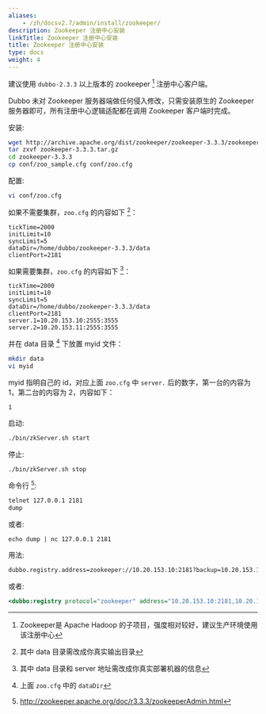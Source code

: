 ```yaml
---
aliases:
    - /zh/docsv2.7/admin/install/zookeeper/
description: Zookeeper 注册中心安装
linkTitle: Zookeeper 注册中心安装
title: Zookeeper 注册中心安装
type: docs
weight: 4
---
```




建议使用 `dubbo-2.3.3` 以上版本的 zookeeper [^1] 注册中心客户端。

Dubbo 未对 Zookeeper 服务器端做任何侵入修改，只需安装原生的 Zookeeper 服务器即可，所有注册中心逻辑适配都在调用 Zookeeper 客户端时完成。

安装:

```sh
wget http://archive.apache.org/dist/zookeeper/zookeeper-3.3.3/zookeeper-3.3.3.tar.gz
tar zxvf zookeeper-3.3.3.tar.gz
cd zookeeper-3.3.3
cp conf/zoo_sample.cfg conf/zoo.cfg
```

配置:

```sh
vi conf/zoo.cfg
```

如果不需要集群，`zoo.cfg` 的内容如下 [^2]：

```properties
tickTime=2000
initLimit=10
syncLimit=5
dataDir=/home/dubbo/zookeeper-3.3.3/data
clientPort=2181
```

如果需要集群，`zoo.cfg` 的内容如下 [^3]：

```properties
tickTime=2000
initLimit=10
syncLimit=5
dataDir=/home/dubbo/zookeeper-3.3.3/data
clientPort=2181
server.1=10.20.153.10:2555:3555
server.2=10.20.153.11:2555:3555
```

并在 data 目录 [^4] 下放置 myid 文件：

```sh
mkdir data
vi myid
```

myid 指明自己的 id，对应上面 `zoo.cfg` 中 `server.` 后的数字，第一台的内容为 1，第二台的内容为 2，内容如下：

```
1
```

启动:

```sh
./bin/zkServer.sh start
```

停止:

```sh
./bin/zkServer.sh stop
```

命令行 [^5]: 

```sh
telnet 127.0.0.1 2181
dump
```

或者:

```shell
echo dump | nc 127.0.0.1 2181
```

用法:

```xml
dubbo.registry.address=zookeeper://10.20.153.10:2181?backup=10.20.153.11:2181
```

或者:

```xml
<dubbo:registry protocol="zookeeper" address="10.20.153.10:2181,10.20.153.11:2181" />
```

[^1]: Zookeeper是 Apache Hadoop 的子项目，强度相对较好，建议生产环境使用该注册中心
[^2]: 其中 data 目录需改成你真实输出目录
[^3]: 其中 data 目录和 server 地址需改成你真实部署机器的信息
[^4]: 上面 `zoo.cfg` 中的 `dataDir`
[^5]: http://zookeeper.apache.org/doc/r3.3.3/zookeeperAdmin.html